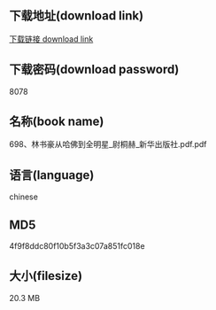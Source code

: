 ## 下载地址(download link)
[下载链接 download link](https://voluble-croquembouche-d321dc.netlify.app/?s=698%E3%80%81%E6%9E%97%E4%B9%A6%E8%B1%AA%E4%BB%8E%E5%93%88%E4%BD%9B%E5%88%B0%E5%85%A8%E6%98%8E%E6%98%9F_%E5%B0%89%E6%A1%90%E8%B5%AB_%E6%96%B0%E5%8D%8E%E5%87%BA%E7%89%88%E7%A4%BE.pdf)

## 下载密码(download password)
8078

## 名称(book name)
698、林书豪从哈佛到全明星_尉桐赫_新华出版社.pdf.pdf

## 语言(language)
chinese

## MD5
4f9f8ddc80f10b5f3a3c07a851fc018e

## 大小(filesize)
20.3 MB
